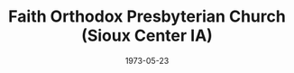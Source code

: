 ---
date: &id001 1973-05-23
end_date: null
location:
  address: null
  city: Sioux Center
  state: IA
minister: null
ministers: []
name: Faith Orthodox Presbyterian Church
names:
- end: 1974-09-26
  name: Faith Orthodox Presbyterian Church
  start: 1973-05-23
origination_date: *id001
raw_data: "IA\nSioux Center\nFaith Orthodox Presbyterian Church  (May 23, 1973\u2013\
  September 26, 1974)"
states:
- IA
status:
  active: false
  end_date: 1974-09-26
  reason: null
  received_from: null
  withdrawal_to: null
title: Faith Orthodox Presbyterian Church (Sioux Center IA)
year_established:
- 1973

---